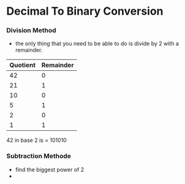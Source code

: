 # Decimal To Binary Conversion

### Division Method
+ the only thing that you need to be able to do is divide by 2 with a remainder. 

| Quotient | Remainder|
|--------- | -------- |
| 42 | 0 |
| 21 | 1 |
| 10 | 0 |
| 5 | 1 |
| 2 | 0 |
| 1 | 1 |

42 in base 2 is = 101010

### Subtraction Methode
+ find the biggest power of 2
+ 
